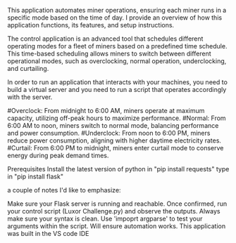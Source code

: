 
This application automates miner operations, ensuring each miner runs in a specific mode based on the time of day. 
I provide an overview of how this application functions, its features, and setup instructions.

The control application is an advanced tool that schedules different operating modes for a fleet of miners based on a predefined time schedule. 
This time-based scheduling allows miners to switch between different operational modes, such as overclocking, normal operation, underclocking, and curtailing.

In order to run an application that interacts with your machines, you need to build a virtual server and you need to run a script that operates accordingly with the server. 

#Overclock: From midnight to 6:00 AM, miners operate at maximum capacity, utilizing off-peak hours to maximize performance.
#Normal: From 6:00 AM to noon, miners switch to normal mode, balancing performance and power consumption.
#Underclock: From noon to 6:00 PM, miners reduce power consumption, aligning with higher daytime electricity rates.
#Curtail: From 6:00 PM to midnight, miners enter curtail mode to conserve energy during peak demand times.

Prerequisites
Install the latest version of python
in "pip install requests" 
type in "pip install flask"

a couple of notes I'd like to emphasize: 

Make sure your Flask server is running and reachable. 
Once confirmed, run your control script (Luxor Challenge.py) and observe the outputs.
Always make sure your syntax is clean.
Use 'impoprt argparse' to test your arguments within the script. Will ensure automation works.
This application was built in the VS code IDE
